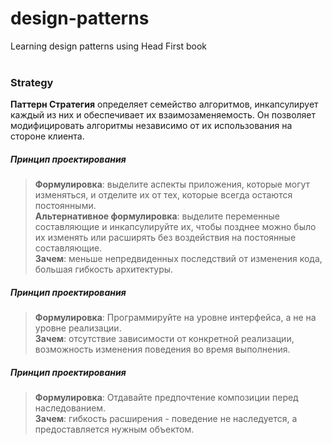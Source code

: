 # design-patterns
Learning design patterns using Head First book <br><br>

### Strategy
**Паттерн Стратегия** определяет семейство алгоритмов, инкапсулирует каждый из них и обеспечивает их взаимозаменяемость.
Он позволяет модифицировать алгоритмы независимо от их использования на стороне клиента.  

##### Принцип проектирования
> **Формулировка**: выделите аспекты приложения, которые могут изменяться, и отделите их от тех, которые всегда остаются постоянными.  
> **Альтернативное формулировка**: выделите переменные составляющие и инкапсулируйте их, чтобы позднее можно было их изменять или 
расширять без воздействия на постоянные составляющие.  
> **Зачем**: меньше непредвиденных последствий от изменения кода, большая гибкость архитектуры.  


##### Принцип проектирования
> **Формулировка**: Программируйте на уровне интерфейса, а не на уровне реализации.  
> **Зачем**: отсутствие зависимости от конкретной реализации, возможность изменения поведения во время выполнения.  


##### Принцип проектирования
> **Формулировка**: Отдавайте предпочтение композиции перед наследованием.  
> **Зачем**: гибкость расширения - поведение не наследуется, а предоставляется нужным объектом.   
